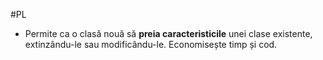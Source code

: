 #PL 
- Permite ca o clasă nouă să **preia caracteristicile** unei clase existente, extinzându-le sau modificându-le. Economisește timp și cod.